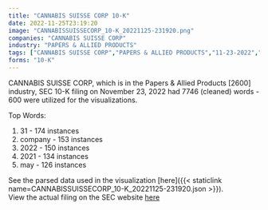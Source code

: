 ```yaml
---
title: "CANNABIS SUISSE CORP 10-K"
date: 2022-11-25T23:19:20
image: "CANNABISSUISSECORP_10-K_20221125-231920.png"
companies: "CANNABIS SUISSE CORP"
industry: "PAPERS & ALLIED PRODUCTS"
tags: ["CANNABIS SUISSE CORP","PAPERS & ALLIED PRODUCTS","11-23-2022","10-K"]
forms: "10-K"
---
```

CANNABIS SUISSE CORP, which is in the Papers & Allied Products [2600] industry, SEC 10-K filing on November 23, 2022 had 7746 (cleaned) words - 600 were utilized for the visualizations.

Top Words:
1. 31 - 174 instances
2. company - 153 instances
3. 2022 - 150 instances
4. 2021 - 134 instances
5. may - 126 instances


See the parsed data used in the visualization [here]({{< staticlink name=CANNABISSUISSECORP_10-K_20221125-231920.json >}}).  
View the actual filing on the SEC website [here](https://www.sec.gov/Archives/edgar/data/1680132/0001393905-22-000475.txt)